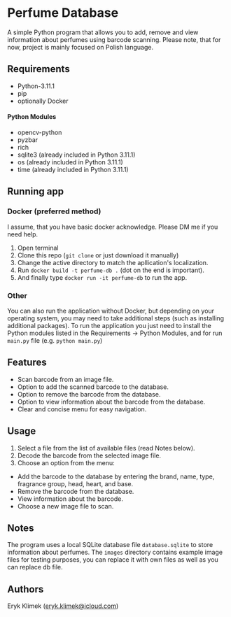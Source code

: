 # Perfume Database
A simple Python program that allows you to add, remove and view information about perfumes using barcode scanning. Please note, that for now, project is mainly focused on Polish language.

## Requirements
- Python-3.11.1
- pip
- optionally Docker

#### Python Modules
- opencv-python
- pyzbar
- rich
- sqlite3 (already included in Python 3.11.1)
- os (already included in Python 3.11.1)
- time (already included in Python 3.11.1)

## Running app
### Docker (preferred method)
I assume, that you have basic docker acknowledge. Please DM me if you need help.
1. Open terminal
2. Clone this repo (`git clone` or just download it manually)
3. Change the active directory to match the apllication's localization.
4. Run `docker build -t perfume-db .` (dot on the end is important).
5. And finally type `docker run -it perfume-db` to run the app.

### Other
You can also run the application without Docker, but depending on your operating system, you may need to take additional steps (such as installing additional packages). To run the application you just need to install the Python modules listed in the Requirements -> Python Modules, and for run `main.py` file (e.g. `python main.py`)

## Features
- Scan barcode from an image file.
- Option to add the scanned barcode to the database.
- Option to remove the barcode from the database.
- Option to view information about the barcode from the database.
- Clear and concise menu for easy navigation.

## Usage
1. Select a file from the list of available files (read Notes below).
2. Decode the barcode from the selected image file.
3. Choose an option from the menu:
- Add the barcode to the database by entering the brand, name, type, fragrance group, head, heart, and base.
- Remove the barcode from the database.
- View information about the barcode.
- Choose a new image file to scan.

## Notes
The program uses a local SQLite database file `database.sqlite` to store information about perfumes. The `images` directory contains example image files for testing purposes, you can replace it with own files as well as you can replace db file.

## Authors
Eryk Klimek (eryk.klimek@icloud.com)
